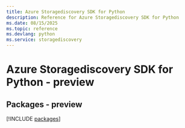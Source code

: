 ```yaml
---
title: Azure Storagediscovery SDK for Python
description: Reference for Azure Storagediscovery SDK for Python
ms.date: 08/15/2025
ms.topic: reference
ms.devlang: python
ms.service: storagediscovery
---
```

# Azure Storagediscovery SDK for Python - preview
## Packages - preview
[!INCLUDE [packages](storagediscovery-index.md)]